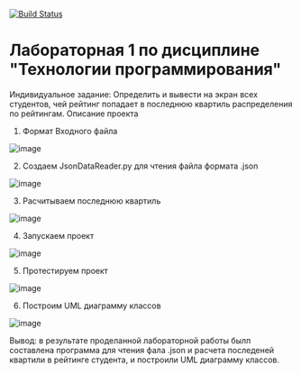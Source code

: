 [![Build Status](https://app.travis-ci.com/Artem-bobunov/PTLab1.svg?branch=main)](https://app.travis-ci.com/Artem-bobunov/PTLab1)
# Лабораторная 1 по дисциплине "Технологии программирования"
Индивидуальное задание:
Определить и вывести на экран всех студентов, чей рейтинг попадает в последнюю квартиль распределения по рейтингам.
Описание проекта 
1. Формат Входного файла


![image](https://user-images.githubusercontent.com/38436717/146556449-8bdd3e42-5081-408a-9396-77fd01e03b31.png)


2. Создаем JsonDataReader.py для чтения файла формата .json


![image](https://user-images.githubusercontent.com/38436717/146553899-31e078ec-c57a-481e-97d5-21a7d0362a50.png)


3. Расчитываем последнюю квартиль 


![image](https://user-images.githubusercontent.com/38436717/146553977-ecda33e8-cbf5-4c1d-a413-44f63bf3bffd.png)


4. Запускаем проект 


![image](https://user-images.githubusercontent.com/38436717/146554181-821f4f10-2273-43b3-87e3-009fb900423b.png)


5. Протестируем проект


![image](https://user-images.githubusercontent.com/38436717/146554381-cb1a8c6a-93b3-4d1c-a1ea-f829b5b9e608.png)


6. Построим UML диаграмму классов 


![image](https://user-images.githubusercontent.com/38436717/146555330-1eded856-d238-421e-adb4-bb12dd92ba85.png)


Вывод: в результате проделанной лабораторной работы былп составлена программа для чтения фала .json и расчета последеней квартили в рейтинге студента, и построили UML диаграмму классов.
